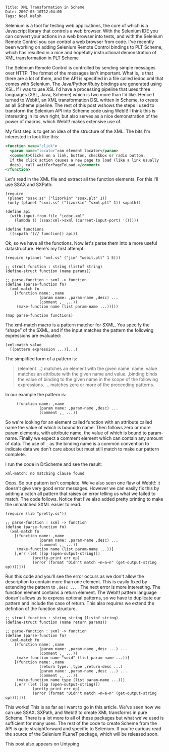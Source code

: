     Title: XML Transformation in Scheme
    Date: 2007-05-10T12:04:00
    Tags: Noel Welsh

Selenium is a tool for testing web applications, the core of which is a
Javascript library that controls a web browser. With the Selenium IDE you can
convert your actions in a web browser into tests, and with the Selenium Remote
Control you can control a web browser from code. I've recently been working on
adding Selenium Remote Control bindings to PLT Scheme, which has resulted in a
nice and hopefully instructional demonstration of XML transformation in PLT
Scheme

The Selenium Remote Control is controlled by sending simple messages over HTTP.
The format of the messages isn't important. What is, is that there are a lot of
them, and the API is specified in a file called iedoc.xml that comes with
Selenium. The Java/Python/Ruby bindings are generated using XSL. If I was to
use XSL I'd have a processing pipeline that uses three languages (XSL, Java,
Scheme) which is two more than I'd like. Hence I turned to WebIt!, an XML
transformation DSL written in Scheme, to create an all Scheme pipeline. The
rest of this post wshows the steps I used to transform the Selenium API into
Scheme code using WebIt! I think this is interesting in its own right, but also
serves as a nice demonstration of the power of macros, which WebIt! makes
extensive use of.

My first step is to get an idea of the structure of the XML. The bits I'm
interested in look like this:

```xml
<function name="click">
  <param name="locator">an element locator</param>
  <comment>Clicks on a link, button, checkbox or radio button.
  If the click action causes a new page to load (like a link usually
  does), call waitForPageToLoad.</comment>
</function>
```

Let's read in the XML file and extract all the function elements. For this I'll
use SSAX and SXPath:

```racket
(require
 (planet "ssax.ss" ("lizorkin" "ssax.plt" 1))
 (only (planet "sxml.ss" ("lizorkin" "sxml.plt" 1)) sxpath))

(define api
  (with-input-from-file "iedoc.xml"
    (lambda () (ssax:xml->sxml (current-input-port) '()))))

(define functions
  ((sxpath '(// function)) api))
```

Ok, so we have all the functions. Now let's parse them into a more useful
datastructure. Here's my first attempt:

```racket
(require (planet "xml.ss" ("jim" "webit.plt" 1 5)))

;; struct function : string (listof string)
(define-struct function (name params))

;; parse-function : sxml -> function
(define (parse-function fn)
  (xml-match fn
    [(function name: ,name
               (param name: ,param-name ,desc) ...
               (comment ,_ ...))
     (make-function name (list param-name ...))]))

(map parse-function functions)
```

The xml-match macro is a pattern matcher for SXML. You specify the “shape” of
the SXML, and if the input matches the pattern the following expressions are
evaluated:

```racket
(xml-match value
  [(pattern expression ...)]...)
```

The simplified form of a pattern is:

> (element ...) matches an element with the given name.
> name: value matches an attribute with the given name and value.
> ,binding binds the value of binding to the given name in the scope of the following expressions.
> ... matches zero or more of the preceeding patterns.

In our example the pattern is:

```racket
     (function name: ,name
               (param name: ,param-name ,desc) ...
               (comment ,_ ...))
```

So we're looking for an element called function with an attribute called name
the value of which is bound to name. Then follows zero or more param elements,
with attribute name, the value of which is bound to param-name. Finally we
expect a comment element which can contain any amount of data. The use of `_` as
the binding name is a common convention to indicate data we don't care about
but must still match to make our pattern complete.

I run the code in DrScheme and see the result:

```
xml-match: no matching clause found
```

Oops. So our pattern isn't complete. We've also seen one flaw of WebIt!: it
doesn't give very good error messages. However we can easily fix this by adding
a catch all pattern that raises an error telling us what we failed to match.
The code follows. Notice that I've also added pretty printing to make the
unmatched SXML easier to read.

```racket
(require (lib "pretty.ss"))

;; parse-function : sxml -> function
(define (parse-function fn)
  (xml-match fn
    [(function name: ,name
               (param name: ,param-name ,desc) ...
               (comment ,_ ...))
     (make-function name (list param-name ...))]
    [,err (let ([op (open-output-string)])
            (pretty-print err op)
            (error (format "Didn't match ~n~a~n" (get-output-string op))))]))
```

Run this code and you'll see the error occurs as we don't allow the description
to contain more than one element. This is easily fixed by extending the pattern
to `,desc ....` The next error is more interesting. The function element contains
a return element. The WebIt! pattern language doesn't allows us to express
optional patterns, so we have to duplicate our pattern and include the case of
return. This also requires we extend the defintion of the function structure.

```racket
;; struct function : string string (listof string)
(define-struct function (name return params))

;; parse-function : sxml -> function
(define (parse-function fn)
  (xml-match fn
    [(function name: ,name
               (param name: ,param-name ,desc ...) ...
               (comment ,_ ...))
     (make-function name "void" (list param-name ...))]
    [(function name: ,name
               (return type: ,type ,return-desc ...)
               (param name: ,param-name ,desc ...) ...
               (comment ,_ ...))
     (make-function name type (list param-name ...))]
    [,err (let ([op (open-output-string)])
            (pretty-print err op)
            (error (format "Didn't match ~n~a~n" (get-output-string op))))]))
```

This works! This is as far as I want to go in this article. We've seen how we
can use SSAX. SXPath, and WebIt! to create XML transforms in pure Scheme. There
is a lot more to all of these packages but what we've used is sufficient for
many uses. The rest of the code to create Scheme from the API is quite
straightforward and specific to Selenium. If you're curious read the source of
the Selenium PLaneT package, which will be released soon.

This post also appears on Untyping
